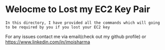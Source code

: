 # Welocme to Lost my EC2 Key Pair

```
In this directory, I have provided all the commands which will going to be required by you if you lost your EC2 key
```

For any issues contact me via email(check out my github profile) or https://www.linkedin.com/in/imoisharma

